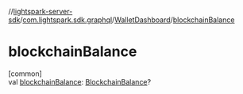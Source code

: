 //[lightspark-server-sdk](../../../index.md)/[com.lightspark.sdk.graphql](../index.md)/[WalletDashboard](index.md)/[blockchainBalance](blockchain-balance.md)

# blockchainBalance

[common]\
val [blockchainBalance](blockchain-balance.md): [BlockchainBalance](../../com.lightspark.sdk.model/-blockchain-balance/index.md)?
